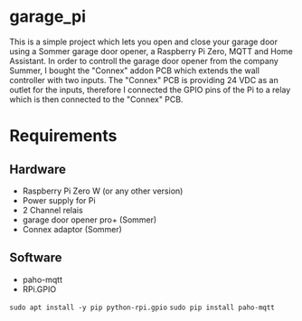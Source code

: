 # garage_pi

This is a simple project which lets you open and close your garage door using a Sommer garage door opener, a Raspberry Pi Zero, MQTT and Home Assistant.
In order to controll the garage door opener from the company Summer, I bought the "Connex" addon PCB which extends the wall controller with two inputs. The "Connex" PCB is providing 24 VDC as an outlet for the inputs, therefore I connected the GPIO pins of the Pi to a relay which is then connected to the "Connex" PCB. 

# Requirements
## Hardware
* Raspberry Pi Zero W (or any other version)
* Power supply for Pi
* 2 Channel relais
* garage door opener pro+ (Sommer)
* Connex adaptor (Sommer)

## Software
* paho-mqtt
* RPi.GPIO

`sudo apt install -y pip python-rpi.gpio` `sudo pip install paho-mqtt`
